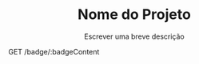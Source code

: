 <h1 align="center">Nome do Projeto</h1>

<p align="center">Escrever uma breve descrição</p>

GET /badge/:badgeContent
